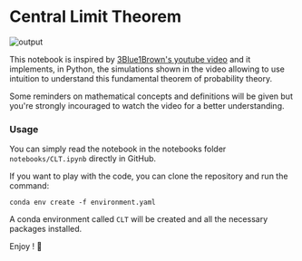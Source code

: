# Central Limit Theorem

![output](https://user-images.githubusercontent.com/20300069/225655389-5e91d747-69ca-44ed-8498-18690f874fd7.png)

This notebook is inspired by [3Blue1Brown's youtube video](https://www.youtube.com/watch?v=zeJD6dqJ5lo) and it implements, in Python, the simulations shown in the video allowing to use intuition to understand this fundamental theorem of probability theory.

Some reminders on mathematical concepts and definitions will be given but you're strongly incouraged to watch the video for a better understanding.

### Usage

You can simply read the notebook in the notebooks folder `notebooks/CLT.ipynb` directly in GitHub.

If you want to play with the code, you can clone the repository and run the command:
```
conda env create -f environment.yaml
```

A conda environment called `CLT` will be created and all the necessary packages installed.

Enjoy ! 🤗
